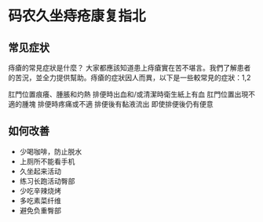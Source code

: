 # 码农久坐痔疮康复指北

## 常见症状

痔瘡的常見症狀是什麼？
大家都應該知道患上痔瘡實在苦不堪言。我們了解患者的苦況，並全力提供幫助。痔瘡的症狀因人而異，以下是一些較常見的症狀：1,2

肛門位置痕癢、腫脹和灼熱
排便時出血和/或清潔時衛生紙上有血
肛門位置出現不適的腫塊
排便時疼痛或不適
排便後有黏液流出
即使排便後仍有便意

## 如何改善

- 少喝咖啡，防止脱水
- 上厕所不能看手机
- 久坐起来活动
- 练习长跑活动臀部
- 少吃辛辣烧烤
- 多吃素菜纤维
- 避免负重臀部
